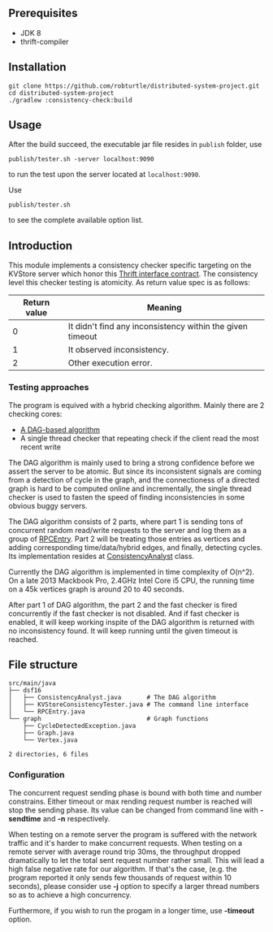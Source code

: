 ## Prerequisites

- JDK 8
- thrift-compiler

## Installation
```shell
git clone https://github.com/robturtle/distributed-system-project.git
cd distributed-system-project
./gradlew :consistency-check:build
```

## Usage

After the build succeed, the executable jar file resides in `publish` folder, use

```shell
publish/tester.sh -server localhost:9090
```

to run the test upon the server located at `localhost:9090`.

Use

```shell
publish/tester.sh
```

to see the complete available option list.

## Introduction

This module implements a consistency checker specific targeting on the KVStore server which honor this [Thrift interface contract](../thrift-stub/src/main/thrift/kvstore.thrift). The consistency level this checker testing is atomicity. As return value spec is as follows:

| Return value | Meaning                                  |
| ------------ | ---------------------------------------- |
| 0            | It didn't find any inconsistency within the given timeout |
| 1            | It observed inconsistency.               |
| 2            | Other execution error.                   |

### Testing approaches

The program is equived with a hybrid checking algorithm. Mainly there are 2 checking cores:

- [A DAG-based algorithm](https://www.usenix.org/event/hotdep10/tech/full_papers/Anderson.pdf)
- A single thread checker that repeating check if the client read the most recent write

The DAG algorithm is mainly used to bring a strong confidence before we assert the server to be atomic. But since its inconsistent signals are coming from a detection of cycle in the graph, and the connectioness of a directed graph is hard to be computed online and incrementally, the single thread checker is used to fasten the speed of finding inconsistencies in some obvious buggy servers.

The DAG algorithm consists of 2 parts, where part 1 is sending tons of concurrent random read/write requests to the server and log them as a group of [RPCEntry](src/main/java/dsf16/RPCEntry.java). Part 2 will be treating those entries as vertices and adding corresponding time/data/hybrid edges, and finally, detecting cycles. Its implementation resides at [ConsistencyAnalyst](src/main/java/dsf16/ConsistencyAnalyst.java) class.

Currently the DAG algorithm is implemented in time complexity of O(n^2). On a late 2013 Mackbook Pro, 2.4GHz Intel Core i5 CPU, the running time on a 45k vertices graph is around 20 to 40 seconds.

After part 1 of DAG algorithm, the part 2 and the fast checker is fired concurrently if the fast checker is not disabled. And if fast checker is enabled, it will keep working inspite of the DAG algorithm is returned with no  inconsistency found. It will keep running until the given timeout is reached.

## File structure

```shell
src/main/java
├── dsf16
│   ├── ConsistencyAnalyst.java       # The DAG algorithm
│   ├── KVStoreConsistencyTester.java # The command line interface
│   └── RPCEntry.java
└── graph                             # Graph functions
    ├── CycleDetectedException.java
    ├── Graph.java
    └── Vertex.java

2 directories, 6 files
```

### Configuration

The concurrent request sending phase is bound with both time and number constrains. Either timeout or max rending request number is reached will stop the sending phase. Its value can be changed from command line with **-sendtime** and **-n** respectively.

When testing on a remote server the program is suffered with the network traffic and it's harder to make concurrent requests. When testing on a remote server with average round trip 30ms, the throughput dropped dramatically to let the total sent request number rather small. This will lead a high false negative rate for our algorithm. If that's the case, (e.g. the program reported it only sends few thousands of request within 10 seconds), please consider use **-j** option to specify a larger thread numbers so as to achieve a high concurrency.

Furthermore, if you wish to run the progam in a longer time, use **-timeout** option.